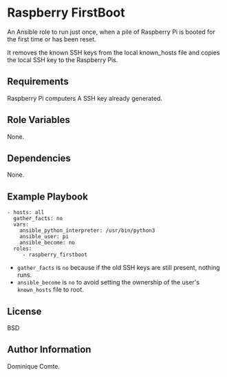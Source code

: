 Raspberry FirstBoot
=========

An Ansible role to run just once, when a pile of Raspberry Pi is booted for the first time or has been reset.

It removes the known SSH keys from the local known_hosts file and copies the local SSH key to the Raspberry Pis.


Requirements
------------

Raspberry Pi computers
A SSH key already generated.

Role Variables
--------------

None.

Dependencies
------------

None.

Example Playbook
----------------


    - hosts: all
      gather_facts: no
      vars:
        ansible_python_interpreter: /usr/bin/python3
        ansible_user: pi
        ansible_become: no
      roles:
         - raspberry_firstboot


* `gather_facts` is `no` because if the old SSH keys are still present, nothing runs.
* `ansible_become` is `no` to avoid setting the ownership of the user's `known_hosts` file to root.


License
-------

BSD

Author Information
------------------

Dominique Comte.
